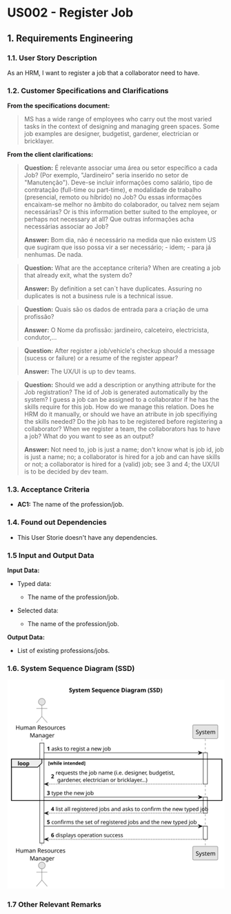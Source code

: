 # US002 - Register Job


## 1. Requirements Engineering

### 1.1. User Story Description

As an HRM, I want to register a job that a collaborator need to have.

### 1.2. Customer Specifications and Clarifications 

**From the specifications document:**

> MS has a wide range of employees who carry out the most varied tasks in the context of designing and managing green spaces. Some job examples are designer, budgetist, gardener, electrician or bricklayer.

**From the client clarifications:**

> **Question:**
>É relevante associar uma área ou setor específico a cada Job? (Por exemplo, "Jardineiro" seria inserido no setor de "Manutenção"). Deve-se incluir informações como salário, tipo de contratação (full-time ou part-time), e modalidade de trabalho (presencial, remoto ou híbrido) no Job? Ou essas informações encaixam-se melhor no âmbito do colaborador, ou talvez nem sejam necessárias? Or is this information better suited to the employee, or perhaps not necessary at all? Que outras informações acha necessárias associar ao Job?
>
> **Answer:** Bom dia, não é necessário na medida que não existem US que sugiram que isso possa vir a ser necessário; - idem; - para já nenhumas. De nada.

> **Question:**
>What are the acceptance criteria? When are creating a job that already exit, what the system do?
>
> **Answer:** By definition a set can´t have duplicates. Assuring no duplicates is not a business rule is a technical issue.

> **Question:**
>Quais são os dados de entrada para a criação de uma profissão?
>
> **Answer:** O Nome da profissão: jardineiro, calceteiro, electricista, condutor,...

> **Question:**
>After register a job/vehicle's checkup should a message (sucess or failure) or a resume of the register appear?
>
> **Answer:** The UX/UI is up to dev teams.

> **Question:**
>Should we add a description or anything attribute for the Job registration? The id of Job is generated automatically by the system? 
> I guess a job can be assigned to a collaborator if he has the skills require for this job. How do we manage this relation. Does he HRM do it manually, or should we have an atribute in job specifiying the skills needed? 
> Do the job has to be registered before registering a collaborator? When we register a team, the collaborators has to have a job? What do you want to see as an output?
>
> **Answer:** Not need to, job is just a name; don't know what is job id, job is just a name; no; a collaborator is hired for a job and can have skills or not; 
>a collaborator is hired for a (valid) job; see 3 and 4; the UX/UI is to be decided by dev team.

### 1.3. Acceptance Criteria

* **AC1:** The name of the profession/job.

### 1.4. Found out Dependencies

* This User Storie doesn't have any dependencies.

### 1.5 Input and Output Data

**Input Data:**

* Typed data:
  * The name of the profession/job.

* Selected data:
  * The name of the profession/job.

**Output Data:**

* List of existing professions/jobs.

### 1.6. System Sequence Diagram (SSD)

![System Sequence Diagram - Alternative One](svg/us002-system-sequence-diagram-alternative-one.svg)

### 1.7 Other Relevant Remarks